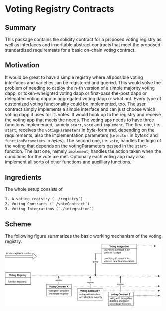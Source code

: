 # Voting Registry Contracts

## Summary

This package contains the solidity contract for a proposed voting registry as well as interfaces and inheritable abstract contracts that meet the proposed standardized requirements for a basic on-chain voting contract. 

## Motivation

It would be great to have a simple registry where all possible voting interfaces and varieties can be registered and queried. This would solve the problem of needing to deploy the n-th version of a simple majority voting dapp, or token-wheighted voting dapp or first-pass-the-post dapp or delegated voting dapp or aggregated voting dapp or what not. Every type of customized voting functionality could be implemented, too. The user contract simply implements a simple interface and can just choose which voting dapp it uses for its votes. It would hook up to the registry and receive the voting app that meets the needs. The voting app needs to have three functions implemented, namely `start`, `vote` and `implement`. The first one, i.e. `start`, receives the `votingParameters` in *byte*-form and, depending on the requirements, also the implementation parameters (`selector` in *bytes4* and `functionParameters` in *bytes*). The second one, i.e. `vote`, handles the logic of the voting that depends on the votingParameters passed in the `start`-function. The last one, namely `implement`, handles the action taken when the conditions for the vote are met. Optionally each voting app may also implement all sorts of other functions and auxilliary functions.

## Ingredients

The whole setup consists of 

    1. A voting registry (`./registry`)
    2. Voting Contracts (`./voteContract`)
    3. Voting Integrations (`./integration`)

## Scheme

The following figure summarizes the basic working mechanism of the voting registry.
![votingRegistry](img/votingRegistry.drawio.png)

